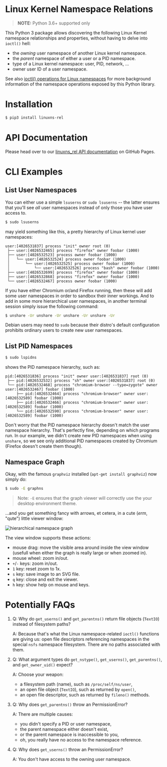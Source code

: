 # Linux Kernel Namespace Relations

> **NOTE:** Python 3.6+ supported only

This Python 3 package allows discovering the following Linux Kernel
namespace relationships and properties, without having to delve into
`ioctl()` hell:

- the _owning_ user namespace of another Linux kernel namespace.
- the _parent_ namespace of either a user or a PID namespace.
- type of a Linux kernel namespace: user, PID, network, ...
- owner user ID of a user namespace.

See also [ioctl() operations for Linux namespaces](http://man7.org/linux/man-pages/man2/ioctl_ns.2.html)
for more background information of the namespace operations exposed by
this Python library.


# Installation

```bash
$ pip3 install linuxns-rel
```


# API Documentation

Please head over to our 
[linuxns_rel API documentation](https://thediveo.github.io/linuxns_rel/)
on GitHub Pages.


# CLI Examples

## List User Namespaces

You can either use a simple `lsuserns` or `sudo lsuserns` -- the latter
ensures that you'll see _all_ user namespaces instead of only those you
have user access to.

```bash
$ sudo lsuserns 
```

may yield something like this, a pretty hierarchy of Linux kernel user
namespaces:

```
user:[4026531837] process "init" owner root (0)
 ├── user:[4026532465] process "firefox" owner foobar (1000)
 ├── user:[4026532523] process owner foobar (1000)
 │   └── user:[4026532524] process owner foobar (1000)
 │       └── user:[4026532525] process owner foobar (1000)
 │           └── user:[4026532526] process "bash" owner foobar (1000)
 ├── user:[4026532699] process "firefox" owner foobar (1000)
 ├── user:[4026532868] process "firefox" owner foobar (1000)
 └── user:[4026532467] process owner foobar (1000)
 ```

If you have either Chromium or/and Firefox running, then these will
add some user namespaces in order to sandbox their inner workings. And
to add in some more hierarchical user namespaces, in another terminal
session simply issue the following command:

```bash
$ unshare -Ur unshare -Ur unshare -Ur unshare -Ur
```

Debian users may need to `sudo` because their distro's default
configuration prohibits ordinary users to create new user namespaces.

## List PID Namespaces

```bash
$ sudo lspidns 
```

shows the PID namespace hierarchy, such as:

```
pid:[4026531836] process "init" owner user:[4026531837] root (0)
 ├── pid:[4026532532] process "sh" owner user:[4026531837] root (0)
 └── pid:[4026532468] process "chromium-browser --type=zygote" owner user:[4026532467] foobar (1000)
     ├── pid:[4026532464] process "chromium-browser" owner user:[4026532589] foobar (1000)
     ├── pid:[4026532466] process "chromium-browser" owner user:[4026532589] foobar (1000)
     └── pid:[4026532590] process "chromium-browser" owner user:[4026532589] foobar (1000)
```

Don't worry that the PID namespace hierarchy doesn't match the user
namespace hierarchy. That's perfectly fine, depending on which programs
run. In our example, we didn't create new PID namespaces when using
`unshare`, so we see only additional PID namespaces created by
Chromium (Firefox doesn't create them though).

## Namespace Graph

Okay, with the famous `graphviz` installed (`apt-get install graphviz`)
now simply do:

```bash
$ sudo -E graphns
```

> Note: `-E` ensures that the graph viewer will correctly use the your
> desktop environment theme.

...and you get something fancy with arrows, et cetera, in a cute (_erm_,
"qute") little viewer window:

![hierarchical namespace graph](doc/source/_static/hns-graph.svg)

The view window supports these actions:
- mouse drag: move the visible area around inside the view window
  (usefull when either the graph is really large or when zoomed in).
- mouse wheel: zoom in/out.
- `+`/`-` keys: zoom in/out.
- `1` key: reset zoom to 1x.
- `s` key: save image to an SVG file.
- `q` key: close and exit the viewer.
- `h` key: show help on mouse and keys.

# Potentially FAQs

1. Q: Why do `get_userns()` and `get_parentns()` return file objects
   (`TextIO`) instead of filesystem paths?
   
   A: Because that's what the Linux namespace-related `ioctl()`
   functions are giving us: open file descriptors referencing namespaces
   in the special `nsfs` namespace filesystem. There are no paths
   associated with them.
   
2. Q: What argument types do `get_nstype()`, `get_userns()`,
   `get_parentns()`, and `get_owner_uid()` expect?
   
   A: Choose your weapon:
   - a filesystem path (name), such as `/proc/self/ns/user`,
   - an open file object (`TextIO`), such as returned by `open()`,
   - an open file descriptor, such as returned by `fileno()` methods.

3. Q: Why does `get_parentns()` throw an PermissionError?

   A: There are multiple causes:
   - you didn't specify a PID or user namespace,
   - the parent namespace either doesn't exist,
   - or the parent namespace is inaccessible to you,
   - oh, you really have no access to the namespace reference.
   
4. Q: Why does `get_userns()` throw an PermissionError?

   A: You don't have access to the owning user namespace.